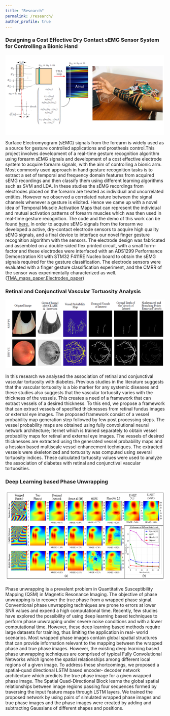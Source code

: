 ```yaml
---
title: "Research"
permalink: /research/
author_profile: true
---
```


### Designing a Cost Effective Dry Contact sEMG Sensor System for Controlling a Bionic Hand



<img src="/images/FYP.PNG" alt="TMA" style="width: 500px;height:250px"/>


Surface Electromyogram (sEMG) signals from the forearm is widely used as a source for gesture controlled
applications and prosthesis control.This project involves development of a real-time gesture recognition algorithm using forearm sEMG signals and development of a cost effective electrode system to acquire forearm signals, with the aim of controlling a bionic arm. Most commonly used approach in hand gesture recognition tasks is to extract a set of temporal and frequency domain
features from acquired sEMG recordings and then classify them using different learning algorithms such as SVM and LDA. In these studies the sEMG recordings from electrodes placed on the forearm  are treated as individual and uncorrelated entities. However we observed a correlated nature between the signal channels whenever a gesture is elicited. Hence we came up with a novel idea of Temporal Muscle Activation Maps that can represent the individual and mutual activation
patterns of forearm muscles which was then used in real-time gesture recognition. The code and the demo of this work can be found [here.](https://github.com/Laknath1996/Real-Time-Hand-Gesture-Recognition-with-TMA-Maps)
In order to acquire sEMG signals from the forearm we developed a active, dry-contact electrode sensors to acquire high quality sEMG signals, and a final device to interface our novel finger gesture recognition algorithm with the sensors. The electrode design was fabricated and assembled on a double-sided flex printed circuit, with a small form-factor and these electrodes were interfaced with an ADS1299 Performance Demonstration Kit with STM32 F411RE Nucleo board to obtain the sEMG signals required for the gesture classification.
The electrode sensors were evaluated with a finger gesture classification experiment, and the CMRR of the sensor was experimentally characterized as well. ([TMA_maps_paper](https://ieeexplore.ieee.org/document/9054227),[Electrodes_paper](https://arxiv.org/abs/2009.02575))



### Retinal and Conjunctival Vascular Tortuosity Analysis

<img src="/images/TBME_pic.PNG" alt="TBME" style="width: 560px;height:215px"/>

In this research we analysed the association of retinal and conjunctival vascular tortuosity with diabetes. Previous studies in the literature suggests that the vascular tortuosity is a bio marker for any systemic diseases and these studies also suggests that the vascular tortuosity varies with the thickness of the vessels.
This creates a need of a framework that can extract vessels of a desired thickness. To this end, we propose a framework that can extract vessels of specified thicknesses from retinal fundus images or external eye images. The proposed framework consist of a vessel probability map generation step followed by few post processing steps.
The vessel probability maps are obtained using fully convolutional neural network architecture; Iternet which is trained separately to obtain vessel probability maps for retinal and external eye images. The vessels of desired thicknesses are extracted using the generated vessel probability maps and a hessian based multiscale vessel enhancement techniques.
The extracted vessels were skeletonized and  tortuosity was computed using several tortuosity indices. These calculated tortuosity values were used to analyze the association of diabetes with retinal and conjunctival vascular tortuosities.



### Deep Learning based Phase Unwrapping

<img src="/images/phase_unwrap.PNG" alt="phase" style="width: 661px;height:285px"/>

Phase unwrapping is a prevalent problem in Quantitative Susceptibility Mapping (QSM) in Magnetic Resonance Imaging. The objective of phase unwrapping is to recover the true phase from a wrapped phase signal. Conventional phase unwrapping techniques are prone to errors at lower SNR values and expend a high computational time. Recently, few studies have explored the possibility of using deep learning based techniques to perform phase unwrapping under severe noise conditions and with a lower computational time. However, these deep learning based methods require large datasets for training, thus limiting the application in real- world scenarios.
Most wrapped phase images contain global spatial structures that can provide information relevant to the mapping between the wrapped phase and true phase images. However,  the existing deep learning based phase unwrapping techniques are comprised of typical Fully Convolutional Networks which ignore the spatial relationships among different local regions of a given image.
To address these shortcomings, we proposed a spatial-quad directional LSTM based encoder- decoder network architecture which predicts the true phase image for a given wrapped phase image.
The Spatial Quad-Directional Block learns the global spatial relationships between image regions passing four sequences formed by traversing the input feature maps through LSTM layers.
We trained the proposed network by using pairs of simulated wrapped phase images and true phase images and the phase images were created by adding and subtracting Gaussians of different shapes and positions.
